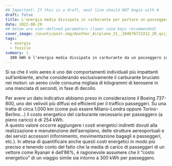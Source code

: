 ```yaml
---
## Important: If this is a draft, next line should NOT begin with #
draft: false
title: L'energia media dissipata in carburante per portare un passeggero in aereo da Torino a Roma
date: 2022-08-29
## below are user-defined parameters (lower case keys recommended)
cover_image: /assets/post-img/Another_Airplane_21__284676723312_29_qsijjw
tags:
  - energia
  - fossile
summary: |
  300 kWh è l'energia media dissipata in carburante da un passeggero in volo da Torino a Roma.
---
```


Si sa che il volo aereo è uno dei comportamenti individuali più impattanti sull’ambiente, anche considerando esclusivamente il carburante bruciato nei motori: un aereo civile consuma migliaia di kilogrammi di kerosene in una manciata di secondi, in fase di decollo.

Per avere un dato indicativo abbiamo preso in considerazione il Boeing 737-800, uno dei velivoli più diffusi ed efficienti per il traffico passeggeri. Su una tratta di circa 1.000 km (come può essere Milano-Londra oppure Torino-Berlino...) il costo energetico del carburante necessario per passeggero (a pieno carico) è di 254 kWh.  
A questo valore occorre aggiungere i costi energetici indiretti dovuti alla realizzazione e manutenzione dell’aeroplano, delle strutture aereoportuali e dei servizi accessori (rifornimento, movimentazione bagagli e passeggeri, etc.). In attesa di quantificare anche questi costi energetici in modo più preciso e tenendo conto del fatto che la media di carico di passeggeri di un vettore come Ryanair è dell’86%, è ragionevole assumere che il “costo energetico” di un viaggio simile sia intorno a 300 kWh per passeggero.

<!--
  created 2022-10-09 19:01:27.311651 +0200 CEST m=+0.023094376
-->